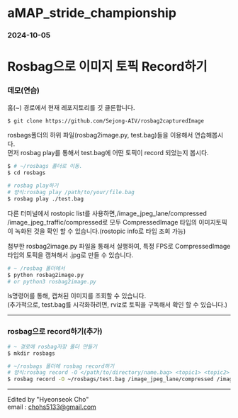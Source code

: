 # aMAP_stride_championship
### 2024-10-05 

# Rosbag으로 이미지 토픽 Record하기

### 데모(연습)
홈(~) 경로에서 현재 레포지토리를 깃 클론합니다.
```bash
$ git clone https://github.com/Sejong-AIV/rosbag2capturedImage
```
rosbags폴더의 하위 파일(rosbag2image.py, test.bag)들을 이용해서 연습해봅시다.\
먼저 rosbag play를 통해서 test.bag에 어떤 토픽이 record 되었는지 봅시다.
```bash
$ # ~/rosbags 폴더로 이동.
$ cd rosbags

# rosbag play하기
# 양식:rosbag play /path/to/your/file.bag
$ rosbag play ./test.bag
```
다른 터미널에서 rostopic list를 사용하면,/image_jpeg_lane/compressed /image_jpeg_traffic/compressed로 모두 CompressedImage 타입의 이미지토픽이 녹화된 것을 확인 할 수 있습니다.(rostopic info로 타입 조회 가능)

첨부한 rosbag2image.py 파일을 통해서 실행하여, 특정 FPS로 CompressedImage타입의 토픽을 캡쳐해서 .jpg로 만들 수 있습니다.
```bash
# ~ /rosbag 폴더에서
$ python rosbag2image.py
# or python3 rosbag2image.py 
```

ls명령어를 통해, 캡쳐된 이미지를 조회할 수 있습니다. \
(추가적으로, test.bag를 시각화하려면, rviz로 토픽을 구독해서 확인 할 수 있습니다.)

---
### rosbag으로 record하기(추가)
```bash
# ~ 경로에 rosbag저장 폴더 만들기
$ mkdir rosbags

# ~/rosbags 폴더에 rosbag record하기
# 양식:rosbag record -O </path/to/directory/name.bag> <topic1> <topic2> 
$ rosbag record -O ~/rosbags/test.bag /image_jpeg_lane/compressed /image_jpeg_traffic/compressed
```
---
Edited by "Hyeonseok Cho" \
email : chohs5133@gmail.com